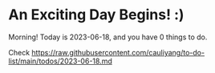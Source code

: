 # An Exciting Day Begins! :)

Morning! Today is 2023-06-18, and you have 0 things to do.

Check https://raw.githubusercontent.com/cauliyang/to-do-list/main/todos/2023-06-18.md